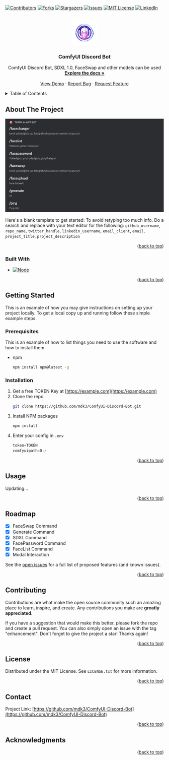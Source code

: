 
<a name="readme-top"></a>

[![Contributors][contributors-shield]][contributors-url]
[![Forks][forks-shield]][forks-url]
[![Stargazers][stars-shield]][stars-url]
[![Issues][issues-shield]][issues-url]
[![MIT License][license-shield]][license-url]
[![LinkedIn][linkedin-shield]][linkedin-url]



<!-- PROJECT LOGO -->
<br />
<div align="center">
  <a href="https://github.com/mdk3/ComfyUI-Discord-Bot">
    <img src="images/logo.png" alt="Logo" width="80" height="80">
  </a>

<h3 align="center">ComfyUI Discord Bot</h3>

  <p align="center">
    ComfyUI Discord Bot, SDXL 1.0, FaceSwap and other models can be used
    <br />
    <a href="https://github.com/mdk3/ComfyUI-Discord-Bot"><strong>Explore the docs »</strong></a>
    <br />
    <br />
    <a href="https://github.com/mdk3/ComfyUI-Discord-Bot">View Demo</a>
    ·
    <a href="https://github.com/mdk3/ComfyUI-Discord-Bot/issues">Report Bug</a>
    ·
    <a href="https://github.com/mdk3/ComfyUI-Discord-Bot/issues">Request Feature</a>
  </p>
</div>



<!-- TABLE OF CONTENTS -->
<details>
  <summary>Table of Contents</summary>
  <ol>
    <li>
      <a href="#about-the-project">About The Project</a>
      <ul>
        <li><a href="#built-with">Built With</a></li>
      </ul>
    </li>
    <li>
      <a href="#getting-started">Getting Started</a>
      <ul>
        <li><a href="#prerequisites">Prerequisites</a></li>
        <li><a href="#installation">Installation</a></li>
      </ul>
    </li>
    <li><a href="#usage">Usage</a></li>
    <li><a href="#roadmap">Roadmap</a></li>
    <li><a href="#contributing">Contributing</a></li>
    <li><a href="#license">License</a></li>
    <li><a href="#contact">Contact</a></li>
    <li><a href="#acknowledgments">Acknowledgments</a></li>
  </ol>
</details>



<!-- ABOUT THE PROJECT -->
## About The Project

[![Product Name Screen Shot][product-screenshot]](https://example.com)

Here's a blank template to get started: To avoid retyping too much info. Do a search and replace with your text editor for the following: `github_username`, `repo_name`, `twitter_handle`, `linkedin_username`, `email_client`, `email`, `project_title`, `project_description`

<p align="right">(<a href="#readme-top">back to top</a>)</p>



### Built With

* [![Node][Node.js]][Node-js]

<p align="right">(<a href="#readme-top">back to top</a>)</p>



<!-- GETTING STARTED -->
## Getting Started

This is an example of how you may give instructions on setting up your project locally.
To get a local copy up and running follow these simple example steps.

### Prerequisites

This is an example of how to list things you need to use the software and how to install them.
* npm
  ```sh
  npm install npm@latest -g
  ```

### Installation

1. Get a free TOKEN Key at [https://example.com](https://example.com)
2. Clone the repo
   ```sh
   git clone https://github.com/mdk3/ComfyUI-Discord-Bot.git
   ```
3. Install NPM packages
   ```sh
   npm install
   ```
4. Enter your config in `.env`
   ```js
   token=TOKEN
   comfyuipath=D:/
   ```

<p align="right">(<a href="#readme-top">back to top</a>)</p>



<!-- USAGE EXAMPLES -->
## Usage

Updating...

<p align="right">(<a href="#readme-top">back to top</a>)</p>



<!-- ROADMAP -->
## Roadmap

- [x] FaceSwap Command
- [x] Generate Command
- [x] SDXL Command
- [x] FacePassword Command
- [x] FaceList Command
- [x] Modal Interaction

See the [open issues](https://github.com/mdk3/ComfyUI-Discord-Bot/issues) for a full list of proposed features (and known issues).

<p align="right">(<a href="#readme-top">back to top</a>)</p>



<!-- CONTRIBUTING -->
## Contributing

Contributions are what make the open source community such an amazing place to learn, inspire, and create. Any contributions you make are **greatly appreciated**.

If you have a suggestion that would make this better, please fork the repo and create a pull request. You can also simply open an issue with the tag "enhancement".
Don't forget to give the project a star! Thanks again!

<p align="right">(<a href="#readme-top">back to top</a>)</p>



<!-- LICENSE -->
## License

Distributed under the MIT License. See `LICENSE.txt` for more information.

<p align="right">(<a href="#readme-top">back to top</a>)</p>



<!-- CONTACT -->
## Contact

Project Link: [https://github.com/mdk3/ComfyUI-Discord-Bot](https://github.com/mdk3/ComfyUI-Discord-Bot)

<p align="right">(<a href="#readme-top">back to top</a>)</p>



<!-- ACKNOWLEDGMENTS -->
## Acknowledgments

<p align="right">(<a href="#readme-top">back to top</a>)</p>



<!-- MARKDOWN LINKS & IMAGES -->
<!-- https://www.markdownguide.org/basic-syntax/#reference-style-links -->
[contributors-shield]: https://img.shields.io/github/contributors/mdk3/ComfyUI-Discord-Bot.svg?style=for-the-badge
[contributors-url]: https://github.com/mdk3/ComfyUI-Discord-Bot/graphs/contributors
[forks-shield]: https://img.shields.io/github/forks/mdk3/ComfyUI-Discord-Bot.svg?style=for-the-badge
[forks-url]: https://github.com/mdk3/ComfyUI-Discord-Bot/network/members
[stars-shield]: https://img.shields.io/github/stars/mdk3/ComfyUI-Discord-Bot.svg?style=for-the-badge
[stars-url]: https://github.com/mdk3/ComfyUI-Discord-Bot/stargazers
[issues-shield]: https://img.shields.io/github/issues/mdk3/ComfyUI-Discord-Bot.svg?style=for-the-badge
[issues-url]: https://github.com/mdk3/ComfyUI-Discord-Bot/issues
[license-shield]: https://img.shields.io/github/license/mdk3/ComfyUI-Discord-Bot.svg?style=for-the-badge
[license-url]: https://github.com/mdk3/ComfyUI-Discord-Bot/blob/master/LICENSE.txt
[linkedin-shield]: https://img.shields.io/badge/-LinkedIn-black.svg?style=for-the-badge&logo=linkedin&colorB=555
[linkedin-url]: https://linkedin.com/in/linkedin_username
[product-screenshot]: images/screenshot.png
[Next.js]: https://img.shields.io/badge/next.js-000000?style=for-the-badge&logo=nextdotjs&logoColor=white
[Node.js]: https://nodejs.org/static/images/logo.svg
[Node-js]: https://nodejs.org/
[Next-url]: https://nextjs.org/
[React.js]: https://img.shields.io/badge/React-20232A?style=for-the-badge&logo=react&logoColor=61DAFB
[React-url]: https://reactjs.org/
[Vue.js]: https://img.shields.io/badge/Vue.js-35495E?style=for-the-badge&logo=vuedotjs&logoColor=4FC08D
[Vue-url]: https://vuejs.org/
[Angular.io]: https://img.shields.io/badge/Angular-DD0031?style=for-the-badge&logo=angular&logoColor=white
[Angular-url]: https://angular.io/
[Svelte.dev]: https://img.shields.io/badge/Svelte-4A4A55?style=for-the-badge&logo=svelte&logoColor=FF3E00
[Svelte-url]: https://svelte.dev/
[Laravel.com]: https://img.shields.io/badge/Laravel-FF2D20?style=for-the-badge&logo=laravel&logoColor=white
[Laravel-url]: https://laravel.com
[Bootstrap.com]: https://img.shields.io/badge/Bootstrap-563D7C?style=for-the-badge&logo=bootstrap&logoColor=white
[Bootstrap-url]: https://getbootstrap.com
[JQuery.com]: https://img.shields.io/badge/jQuery-0769AD?style=for-the-badge&logo=jquery&logoColor=white
[JQuery-url]: https://jquery.com 